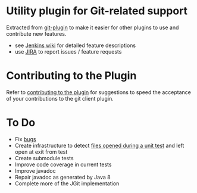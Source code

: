 Utility plugin for Git-related support
======================================

Extracted from [git-plugin](https://wiki.jenkins-ci.org/display/JENKINS/Git+Plugin)
to make it easier for other plugins to use and contribute new features.

* see [Jenkins wiki](https://wiki.jenkins-ci.org/display/JENKINS/Git+Client+Plugin) for detailed feature descriptions
* use [JIRA](https://issues.jenkins-ci.org) to report issues / feature requests

Contributing to the Plugin
==========================

Refer to [contributing to the plugin](https://github.com/jenkinsci/git-client-plugin/blob/master/CONTRIBUTING.md)
for suggestions to speed the acceptance of your contributions to the
git client plugin.

To Do
=====

* Fix [bugs](https://issues.jenkins-ci.org/secure/IssueNavigator.jspa?mode=hide&reset=true&jqlQuery=project+%3D+JENKINS+AND+status+in+%28Open%2C+"In+Progress"%2C+Reopened%29+AND+component+%3D+git-client-plugin)
* Create infrastructure to detect [files opened during a unit test](https://issues.jenkins-ci.org/browse/JENKINS-19994) and left open at exit from test
* Create submodule tests
* Improve code coverage in current tests
* Improve javadoc
* Repair javadoc as generated by Java 8
* Complete more of the JGit implementation
